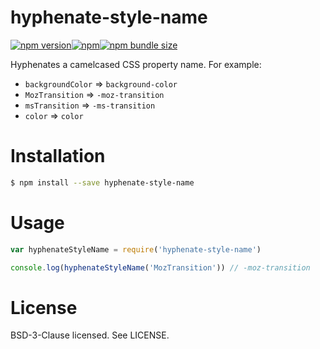 # hyphenate-style-name

[![npm version](http://img.shields.io/npm/v/hyphenate-style-name.svg?style=flat-square)](https://www.npmjs.com/package/hyphenate-style-name)[![npm](https://img.shields.io/npm/dm/hyphenate-style-name.svg?style=flat-square)](https://www.npmjs.com/package/hyphenate-style-name)[![npm bundle size](https://img.shields.io/bundlephobia/minzip/hyphenate-style-name.svg?style=flat-square)](https://bundlephobia.com/result?p=hyphenate-style-name)

Hyphenates a camelcased CSS property name. For example:

- `backgroundColor` => `background-color`
- `MozTransition` => `-moz-transition`
- `msTransition` => `-ms-transition`
- `color` => `color`

# Installation

```bash
$ npm install --save hyphenate-style-name
```

# Usage

```js
var hyphenateStyleName = require('hyphenate-style-name')

console.log(hyphenateStyleName('MozTransition')) // -moz-transition
```

# License

BSD-3-Clause licensed. See LICENSE.
